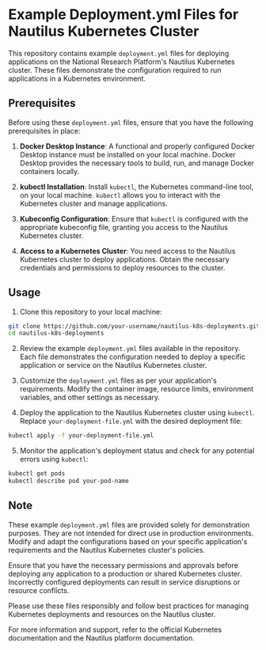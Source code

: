# Example Deployment.yml Files for Nautilus Kubernetes Cluster

This repository contains example `deployment.yml` files for deploying applications on the National Research Platform's Nautilus Kubernetes cluster. These files demonstrate the configuration required to run applications in a Kubernetes environment.

## Prerequisites

Before using these `deployment.yml` files, ensure that you have the following prerequisites in place:

1. **Docker Desktop Instance**: A functional and properly configured Docker Desktop instance must be installed on your local machine. Docker Desktop provides the necessary tools to build, run, and manage Docker containers locally.

2. **kubectl Installation**: Install `kubectl`, the Kubernetes command-line tool, on your local machine. `kubectl` allows you to interact with the Kubernetes cluster and manage applications.

3. **Kubeconfig Configuration**: Ensure that `kubectl` is configured with the appropriate kubeconfig file, granting you access to the Nautilus Kubernetes cluster.

4. **Access to a Kubernetes Cluster**: You need access to the Nautilus Kubernetes cluster to deploy applications. Obtain the necessary credentials and permissions to deploy resources to the cluster.

## Usage

1. Clone this repository to your local machine:

```bash
git clone https://github.com/your-username/nautilus-k8s-deployments.git
cd nautilus-k8s-deployments
```

2. Review the example `deployment.yml` files available in the repository. Each file demonstrates the configuration needed to deploy a specific application or service on the Nautilus Kubernetes cluster.

3. Customize the `deployment.yml` files as per your application's requirements. Modify the container image, resource limits, environment variables, and other settings as necessary.

4. Deploy the application to the Nautilus Kubernetes cluster using `kubectl`. Replace `your-deployment-file.yml` with the desired deployment file:

```bash
kubectl apply -f your-deployment-file.yml
```

5. Monitor the application's deployment status and check for any potential errors using `kubectl`:

```bash
kubectl get pods
kubectl describe pod your-pod-name
```

## Note

These example `deployment.yml` files are provided solely for demonstration purposes. They are not intended for direct use in production environments. Modify and adapt the configurations based on your specific application's requirements and the Nautilus Kubernetes cluster's policies.

Ensure that you have the necessary permissions and approvals before deploying any application to a production or shared Kubernetes cluster. Incorrectly configured deployments can result in service disruptions or resource conflicts.

Please use these files responsibly and follow best practices for managing Kubernetes deployments and resources on the Nautilus cluster.

For more information and support, refer to the official Kubernetes documentation and the Nautilus platform documentation.
